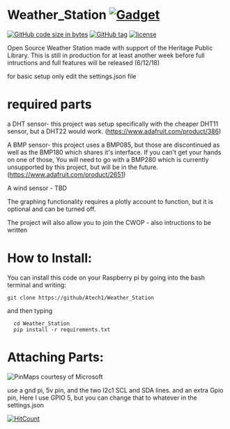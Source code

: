 # Weather_Station [![Gadget](https://img.shields.io/badge/gadget-Raspberry%20Pi-pink.svg?logo=data%3Aimage%2Fpng%3Bbase64%2CiVBORw0KGgoAAAANSUhEUgAAAAsAAAAOCAYAAAD5YeaVAAACJ0lEQVR4AW2Qy0tUfxjGv3Pm3O%2BXGec3jnMZZ9Rxxp%2BWkYpJ2QkVIzDpkkoGBSOpBZmWgRIkWSs30SJchC26B9aijKLaFET9Be1q46ayRVDU5uk9Q8seeOG8X573eT%2FnZbwQqo5l5Rube52PQdH3BcaY4SbEiy2%2B%2FWFLv7ueblJv0luJmRHBHzqfwuyDRkzfKqB8pRZeQnwzuZynvgHTtwsYvZRBs2%2BVGSU5nfsjX2bocexqDsMLKXgZCQfmkzi6lK0EDJxOfNJdoYORQl5O3OeXY5%2BH59PI5XXUMh3RuIQR6v2J2Ld8h3488FXMBWb2TJkNPw9GUzirF3HX2oZFrQUD0Rqc84rfVcaPs0D%2FcTK%2FQ6y6N6eVsJX3MCglcUzJYVytw6CYxKRSj1Elu0bWCBNCXCnPGz96pTieOTvxyN6OIm%2Fhid2Nx1SzWhGxsLwR4aQ9rFOMPl8lwwQlvXZ78NLZhRbBwZrTjReOjzuENKc1YUTOrLJ%2BKf7%2BsrEJhIL7dhfOaI34n7cxpRWwYnbghFqPMmENyelXzOLE0d1SNbrFGOKcgmDwnduH61Y7zJCAvVINDisZJMPqNEuHVeOQnPr11u3FESWLa2ZbBecp8VNaZXBBb15njHUxmxPC7YK3uGS0YkzNo1VwcZJWtwkeThHKMg33SfEVMqsskBeSjLqwMZYKa18ppXKRwESIv0u8NVPFyRb7hxK0ZYX%2BfIPO95D6KBXH%2FuoPnu%2FBfZ7Zxb0AAAAASUVORK5CYII)](https://www.raspberrypi.org/)


[![GitHub code size in bytes](https://img.shields.io/github/languages/code-size/ATech1/Weather_Station.svg?style=flat-square)](https://github.com/Atech1/Weather_Station)
[![GitHub tag](https://img.shields.io/github/tag/Atech1/Weather_Station.svg?style=flat-square)](https://github.com/Atech1/Weather_Station/tags/) 
[![license](https://img.shields.io/github/license/ATech1/Weather_Station.svg?style=flat-square)](https://github.com/ATech1/Weather_Station/master/LICENSE)



Open Source Weather Station made with support of the Heritage Public Library.
This is still in production for at least another week before full intructions and full features will be released (6/12/18)

for basic setup only edit the settings.json file

# required parts
  a DHT sensor- this project was setup specifically with the cheaper DHT11 sensor, but a DHT22 would work. (https://www.adafruit.com/product/386)
  
  A BMP sensor- this project uses a BMP085, but those are discontinued as well as the BMP180 which shares it's interface. If you can't get your hands on one of those, You will need to go with a BMP280 which is currently unsupported by this project, but will be in the future.
  (https://www.adafruit.com/product/2651)
  
  A wind sensor - TBD
  
  The graphing functionality requires a plotly account to function, but it is optional and can be turned off.
  
  The project will also allow you to join the CWOP - also intructions to be written
  
  
  # How to Install:
  You can install this code on your Raspberry pi by going into the bash terminal and writing:
```  
git clone https://github/Atech1/Weather_Station
```
  and then typing
```
  cd Weather_Station
  pip install -r requirements.txt
```
 
 # Attaching Parts:
 ![PinMaps](https://docs.microsoft.com/en-us/windows/iot-core/media/pinmappingsrpi/rp2_pinout.png)
 courtesy of Microsoft
 
use a gnd pi, 5v pin, and the two I2c1 SCL and SDA lines. and an extra Gpio pin, Here I use GPIO 5, but you can change that to whatever in the settings.json


[![HitCount](http://hits.dwyl.io/ATech1/Weather_Station.svg)](http://hits.dwyl.io/Atech1/Weather_Station)
